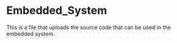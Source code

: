 # Embedded_System
This is a file that uploads the source code that can be used in the embedded system.

